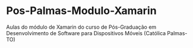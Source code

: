 # Pos-Palmas-Modulo-Xamarin
Aulas do módulo de Xamarin do curso de Pós-Graduação em Desenvolvimento de Software para Dispositivos Móveis (Católica Palmas-TO)
